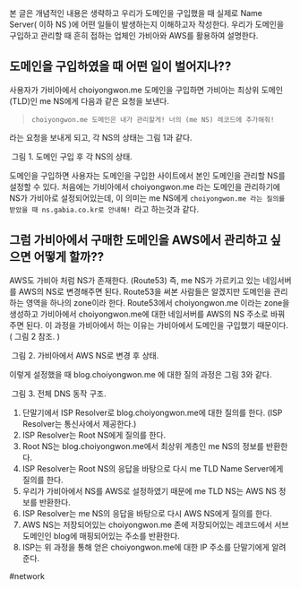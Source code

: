 본 글은 개념적인 내용은 생략하고 우리가 도메인을 구입했을 때 실제로 Name Server( 이하 NS )에 어떤 일들이 발생하는지 이해하고자 작성한다.
우리가 도메인을 구입하고 관리할 때 흔히 접하는 업체인 가비아와 AWS를 활용하여 설명한다.

## 도메인을 구입하였을 때 어떤 일이 벌어지나??

사용자가 가비아에서 choiyongwon.me 도메인을 구입하면 가비아는 최상위 도메인(TLD)인 me NS에게 다음과 같은 요청을 보낸다.

> `choiyongwon.me 도메인은 내가 관리할게! 너의 (me NS) 레코드에 추가해줘!`

라는 요청을 보내게 되고, 각 NS의 상태는 그림 1과 같다.


<div class="img-container">
    <img class="img" src="https://i.imgur.com/1l3bR3L.png" alt=""/>
    <span class="caption">그림 1. 도메인 구입 후 각 NS의 상태.</span>
</div>

도메인을 구입하면 사용자는 도메인을 구입한 사이트에서 본인 도메인을 관리할 NS를 설정할 수 있다. 처음에는 가비아에서 choiyongwon.me 라는 도메인을 관리하기에 NS가 가비아로 설정되어있는데, 이 의미는 me NS에게 `choiyongwon.me 라는 질의를 받았을 때 ns.gabia.co.kr로 안내해! `라고 하는것과 같다.

## 그럼 가비아에서 구매한 도메인을 AWS에서 관리하고 싶으면 어떻게 할까??

AWS도 가비아 처럼 NS가 존재한다. (Route53) 즉, me NS가 가르키고 있는 네임서버를 AWS의 NS로 변경해주면 된다. Route53을 써본 사람들은 알겠지만 도메인을 관리하는 영역을 하나의 zone이라 한다. Route53에서 choiyongwon.me 이라는 zone을 생성하고 가비아에서 choiyongwon.me에 대한 네임서버를 AWS의 NS 주소로 바꿔주면 된다. 이 과정을 가비아에서 하는 이유는 가비아에서 도메인을 구입했기 때문이다. ( 그림 2 참조. )


<div class="img-container">
    <img class="img" src="https://i.imgur.com/qSoyFYI.png" alt=""/>
    <span class="caption">그림 2. 가비아에서 AWS NS로 변경 후 상태.</span>
</div>

이렇게 설정했을 때 blog.choiyongwon.me 에 대한 질의 과정은 그림 3와 같다.

<div class="img-container">
    <img class="img" src="https://i.imgur.com/E3xgJsm.png" alt=""/>
    <span class="caption">그림 3. 전체 DNS 동작 구조.</span>
</div>

1. 단말기에서 ISP Resolver로 blog.choiyongwon.me에 대한 질의를 한다. (ISP Resolver는 통신사에서 제공한다.)
2. ISP Resolver는 Root NS에게 질의를 한다. 
3. Root NS는 blog.choiyongwon.me에서 최상위 계층인 me NS의 정보를 반환한다.
4. ISP Resolver는 Root NS의 응답을 바탕으로 다시 me TLD Name Server에게 질의를 한다.
5. 우리가 가비아에서 NS를 AWS로 설정하였기 때문에 me TLD NS는 AWS NS 정보를 반환한다.
6. ISP Resolver는 me NS의 응답을 바탕으로 다시 AWS NS에게 질의를 한다.
7. AWS NS는 저장되어있는 choiyongwon.me 존에 저장되어있는 레코드에서 서브 도메인인 blog에 매핑되어있는 주소를 반환한다.
8. ISP는 위 과정을 통해 얻은 choiyongwon.me에 대한 IP 주소를 단말기에게 알려준다.

#network
